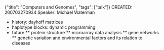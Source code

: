 {"title": "Computers and Genomes", "tags": ["talk"]}
CREATED: 200703270934
Speaker: Michael Waterman
 * history: dayhoff matrices
 * haplotype blocks: dynamic programming
 * future
 ** protein structure
 ** microarray data analysis
 ** gene networks
 ** genetic variation and environmental factors and its relation to diseases
